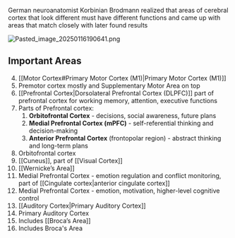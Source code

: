 German neuroanatomist Korbinian Brodmann realized that areas of cerebral cortex that look different must have different functions and came up with areas that match closely with later found results

![Pasted\_image\_20250116190641.png](pasted_image_20250116190641.png)

## Important Areas

4. \[\[Motor Cortex#Primary Motor Cortex (M1)|Primary Motor Cortex (M1)]]
5. Premotor cortex mostly and Supplementary Motor Area on top
6. \[\[Prefrontal Cortex|Dorsolateral Prefrontal Cortex (DLPFC)]] part of prefrontal cortex for working memory, attention, executive functions
7. Parts of Prefrontal cortex:
   1. **Orbitofrontal Cortex** - decisions, social awareness, future plans
   2. **Medial Prefrontal Cortex (mPFC)** - self-referential thinking and decision-making
   3. **Anterior Prefrontal Cortex** (frontopolar region) - abstract thinking and long-term plans
8. Orbitofrontal cortex
9. \[\[Cuneus]], part of \[\[Visual Cortex]]
10. \[\[Wernicke’s Area]]
11. Medial Prefrontal Cortex - emotion regulation and conflict monitoring, part of \[\[Cingulate cortex|anterior cingulate cortex]]
12. Medial Prefrontal Cortex - emotion, motivation, higher-level cognitive control
13. \[\[Auditory Cortex|Primary Auditory Cortex]]
14. Primary Auditory Cortex
15. Includes \[\[Broca’s Area]]
16. Includes Broca's Area
